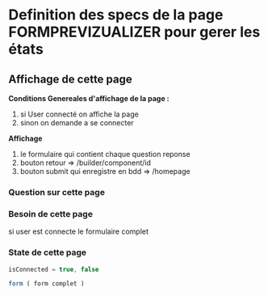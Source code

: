 # Definition des specs de la page FORMPREVIZUALIZER pour gerer les états

## Affichage de cette page

**Conditions Genereales d'affichage de la page :**

1. si User connecté on affiche la page
2. sinon on demande a se connecter

**Affichage**

1. le formulaire qui contient chaque question reponse
2. bouton retour => /builder/component/id
3. bouton submit qui enregistre en bdd => /homepage

### Question sur cette page

### Besoin de cette page

si user est connecte
le formulaire complet

### State de cette page

```js
isConnected = true, false

form ( form complet )
```

